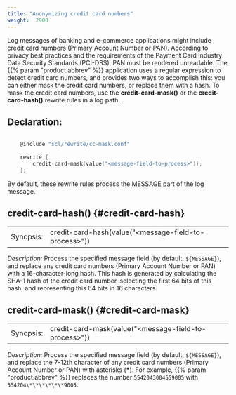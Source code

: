 ```yaml
---
title: "Anonymizing credit card numbers"
weight:  2900
---
```

<!-- DISCLAIMER: This file is based on the syslog-ng Open Source Edition documentation https://github.com/balabit/syslog-ng-ose-guides/commit/2f4a52ee61d1ea9ad27cb4f3168b95408fddfdf2 and is used under the terms of The syslog-ng Open Source Edition Documentation License. The file has been modified by Axoflow. -->

Log messages of banking and e-commerce applications might include credit card numbers (Primary Account Number or PAN). According to privacy best practices and the requirements of the Payment Card Industry Data Security Standards (PCI-DSS), PAN must be rendered unreadable. The {{% param "product.abbrev" %}} application uses a regular expression to detect credit card numbers, and provides two ways to accomplish this: you can either mask the credit card numbers, or replace them with a hash. To mask the credit card numbers, use the **credit-card-mask()** or the **credit-card-hash()** rewrite rules in a log path.


## Declaration:

```c

    @include "scl/rewrite/cc-mask.conf"
    
    rewrite {
        credit-card-mask(value("<message-field-to-process>"));
    };

```

By default, these rewrite rules process the MESSAGE part of the log message.



## credit-card-hash() {#credit-card-hash}

|           |                                                         |
| --------- | ------------------------------------------------------- |
| Synopsis: | credit-card-hash(value("\<message-field-to-process\>")) |

*Description:* Process the specified message field (by default, `${MESSAGE}`), and replace any credit card numbers (Primary Account Number or PAN) with a 16-character-long hash. This hash is generated by calculating the SHA-1 hash of the credit card number, selecting the first 64 bits of this hash, and representing this 64 bits in 16 characters.



## credit-card-mask() {#credit-card-mask}

|           |                                                         |
| --------- | ------------------------------------------------------- |
| Synopsis: | credit-card-mask(value("\<message-field-to-process\>")) |

*Description:* Process the specified message field (by default, `${MESSAGE}`), and replace the 7-12th character of any credit card numbers (Primary Account Number or PAN) with asterisks (**\***). For example, {{% param "product.abbrev" %}} replaces the number `5542043004559005` with `554204\*\*\*\*\*\*9005`.

